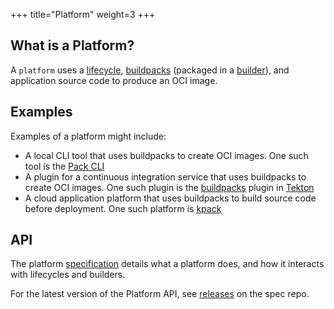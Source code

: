 +++
title="Platform"
weight=3
+++

## What is a Platform?

A `platform` uses a [lifecycle][lifecycle], [buildpacks][buildpack] (packaged in a [builder][builder]), and application source code to produce an OCI image.

<!--more-->

## Examples

Examples of a platform might include:

* A local CLI tool that uses buildpacks to create OCI images. One such tool is the [Pack CLI][pack]
* A plugin for a continuous integration service that uses buildpacks to create OCI images. One such plugin is the [buildpacks][buildpacks-tekton] plugin in [Tekton][tekton]
* A cloud application platform that uses buildpacks to build source code before deployment. One such platform is [kpack][kpack]

## API

The platform [specification][spec] details what a platform does, and how it interacts with lifecycles and builders.

For the latest version of the Platform API, see [releases][releases] on the spec repo.

[builder]: /docs/concepts/components/builder/
[buildpack]: /docs/concepts/components/buildpack/
[lifecycle]: /docs/concepts/components/lifecycle/
[spec]: https://github.com/buildpacks/spec/blob/main/platform.md
[pack]: https://github.com/buildpacks/pack
[buildpacks-tekton]: https://github.com/tektoncd/catalog/tree/master/task/buildpacks
[tekton]: https://tekton.dev/
[kpack]: https://github.com/pivotal/kpack
[api-version]: https://github.com/buildpacks/spec/blob/main/platform.md#platform-api-version
[releases]: https://github.com/buildpacks/spec/releases?q=platform
